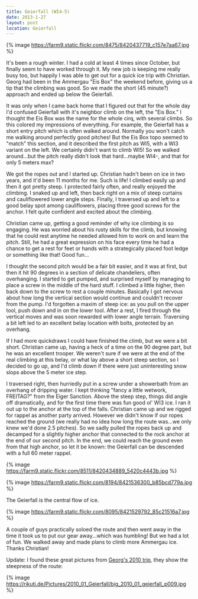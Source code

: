 ```yaml
---
title: Geierfall (WI4-5)
date: 2013-1-27
layout: post
location: Geierfall
---
```


{% image https://farm9.static.flickr.com/8475/8420437719_c157e7aa67.jpg %}
  
It's been a rough winter. I had a cold at least 4 times since October,
but finally seem to have worked through it. My new job is keeping me really
busy too, but happily I was able to get out for a quick ice trip with Christian.
Georg had been in the Ammergau "Eis Box" the weekend before, giving us
a tip that the climbing was good. So we made the short (45 minute?) approach
and ended up below the Geierfall.
  
  
It was only when I came back home that I figured out that for the whole
day I'd confused Geierfall with it's neighbor climb on the left, the "Eis
Box." I thought the Eis Box was the name for the whole cirq, with several
climbs. So this colored my impressions of everything. For example, the
Geierfall has a short entry pitch which is often walked around. Normally
you won't catch me walking around perfectly good pitches! But the Eis Box
topo seemed to "match" this section, and it described the first pitch as
WI5, with a WI3 variant on the left. We certainly didn't want to climb
WI5! So we walked around...but the pitch really didn't look that hard...maybe
WI4-, and that for only 5 meters max?
  
  
We got the ropes out and I started up. Christian hadn't been on ice in
two years, and it'd been 11 months for me. Such is life! I climbed easily
up and then it got pretty steep. I protected fairly often, and really enjoyed
the climbing. I snaked up and left, then back right on a mix of steep curtains
and cauliflowered lower angle steps. Finally, I traversed up and left to
a good belay spot among cauliflowers, placing three good screws for the
anchor. I felt quite confident and excited about the climbing.
  
  
Christian came up, getting a good reminder of why ice climbing is so engaging.
He was worried about his rusty skills for the climb, but knowing that he
could rest anytime he needed allowed him to work on and learn the pitch.
Still, he had a great expression on his face every time he had a chance
to get a rest for feet or hands with a strategically placed foot ledge
or something like that! Good fun...
  
  
I thought the second pitch would be a fair bit easier, and it was at first,
but then it hit 90 degrees in a section of delicate chandeliers, often
overhanging. I started to get pumped, and surprised myself by managing
to place a screw in the middle of the hard stuff. I climbed a little higher,
then back down to the screw to rest a couple minutes. Basically I got nervous
about how long the vertical section would continue and couldn't recover
from the pump. I'd forgotten a maxim of steep ice: as you pull on the upper
tool, push down and in on the lower tool. After a rest, I fired through
the vertical moves and was soon rewarded with lower angle terrain. Traversing
a bit left led to an excellent belay location with bolts, protected by
an overhang.
  
  
If I had more quickdraws I could have finished the climb, but we were
a bit short. Christian came up, having a heck of a time on the 90 degree
part, but he was an excellent trooper. We weren't sure if we were at the
end of the real climbing at this belay, or what lay above a short steep
section, so I decided to go up, and I'd climb down if there were just uninteresting
snow slops above the 5 meter ice step.
  
  
I traversed right, then hurriedly put in a screw under a showerbath from
an overhang of dripping water. I kept thinking "fancy a little wetwork,
FREITAG?" from the Eiger Sanction. Above the steep step, things did angle
off dramatically, and for the first time there was fun good ol' WI3 ice.
I ran it out up to the anchor at the top of the falls. Christian came up
and we rigged for rappel as another party arrived. However we didn't know
if our ropes reached the ground (we really had no idea how long the route
was...we only knew we'd done 2.5 pitches). So we sadly pulled the ropes
back up and decamped for a slightly higher anchor that connected to the
rock anchor at the end of our second pitch. In the end, we could reach
the ground even from that high anchor, so let it be known: the Geierfall
can be descended with a full 60 meter rappel.
  
  
{% image https://farm9.static.flickr.com/8511/8420434889_5420c4443b.jpg %}
  
{% image https://farm9.static.flickr.com/8194/8421536300_b85bcd779a.jpg %}
  
The Geierfall is the central flow of ice.
  
  
{% image https://farm9.static.flickr.com/8095/8421529792_85c21516a7.jpg %}
  
  
A couple of guys practically soloed the route and then went away in the
time it took us to put our gear away...which was humbling! But we had a
lot of fun. We walked away and made plans to climb more Ammergau ice. Thanks
Christian!
  
  
Update: I found these great pictures from [Georg's 2010 trip](https://rikuti.de/Pictures/index_2010_01_geierfall.htm),
they show the steepness of the route:
  
  
{% image https://rikuti.de/Pictures/2010_01_Geierfall/big_2010_01_geierfall_p009.jpg %}
